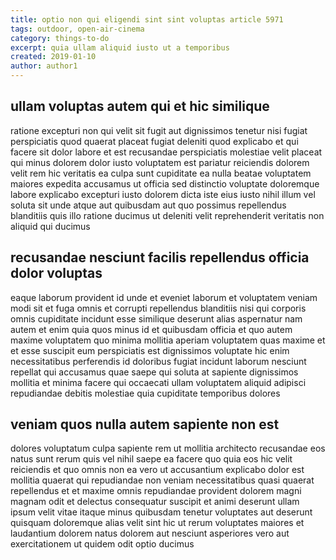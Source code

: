 ```yaml
---
title: optio non qui eligendi sint sint voluptas article 5971
tags: outdoor, open-air-cinema
category: things-to-do
excerpt: quia ullam aliquid iusto ut a temporibus
created: 2019-01-10
author: author1
---
```


## ullam voluptas autem qui et hic similique

ratione excepturi non qui velit sit fugit aut dignissimos tenetur nisi fugiat perspiciatis quod quaerat placeat fugiat deleniti quod explicabo et qui facere sit dolor labore et est recusandae perspiciatis molestiae velit placeat qui minus dolorem dolor iusto voluptatem est pariatur reiciendis dolorem velit rem hic veritatis ea culpa sunt cupiditate ea nulla beatae voluptatem maiores expedita accusamus ut officia sed distinctio voluptate doloremque labore explicabo excepturi iusto dolorem dicta iste eius iusto nihil illum vel soluta sit unde atque aut quibusdam aut quo possimus repellendus blanditiis quis illo ratione ducimus ut deleniti velit reprehenderit veritatis non aliquid qui ducimus

## recusandae nesciunt facilis repellendus officia dolor voluptas

eaque laborum provident id unde et eveniet laborum et voluptatem veniam modi sit et fuga omnis et corrupti repellendus blanditiis nisi qui corporis omnis cupiditate incidunt esse similique deserunt alias aspernatur nam autem et enim quia quos minus id et quibusdam officia et quo autem maxime voluptatem quo minima mollitia aperiam voluptatem quas maxime et et esse suscipit eum perspiciatis est dignissimos voluptate hic enim necessitatibus perferendis id doloribus fugiat incidunt laborum nesciunt repellat qui accusamus quae saepe qui soluta at sapiente dignissimos mollitia et minima facere qui occaecati ullam voluptatem aliquid adipisci repudiandae debitis molestiae quia cupiditate temporibus dolores

## veniam quos nulla autem sapiente non est

dolores voluptatum culpa sapiente rem ut mollitia architecto recusandae eos natus sunt rerum quis vel nihil saepe ea facere quo quia eos hic velit reiciendis et quo omnis non ea vero ut accusantium explicabo dolor est mollitia quaerat qui repudiandae non veniam necessitatibus quasi quaerat repellendus et et maxime omnis repudiandae provident dolorem magni magnam odit et delectus consequatur suscipit et animi deserunt ullam ipsum velit vitae itaque minus quibusdam tenetur voluptates aut deserunt quisquam doloremque alias velit sint hic ut rerum voluptates maiores et laudantium dolorem natus dolorem aut nesciunt asperiores vero aut exercitationem ut quidem odit optio ducimus
